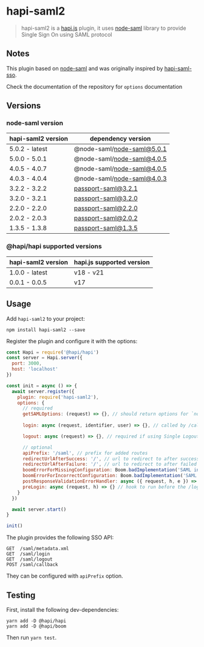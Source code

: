 # hapi-saml2

> hapi-saml2 is a [hapi.js](https://hapijs.com/) plugin, it uses [node-saml](https://github.com/node-saml/node-saml) library to provide Single Sign On using SAML protocol


## Notes

This plugin based on [node-saml](https://github.com/node-saml/node-saml) and was originally inspired by [hapi-saml-sso](https://www.npmjs.com/package/hapi-saml-sso).

Check the documentation of the repository for `options` documentation

## Versions

### node-saml version

| hapi-saml2 version | dependency version         |
|--------------------|----------------------------|
| 5.0.2 - latest     | @node-saml/node-saml@5.0.1 |
| 5.0.0 - 5.0.1      | @node-saml/node-saml@4.0.5 |
| 4.0.5 - 4.0.7      | @node-saml/node-saml@4.0.5 |
| 4.0.3 - 4.0.4      | @node-saml/node-saml@4.0.3 |
| 3.2.2 - 3.2.2      | passport-saml@3.2.1        |
| 3.2.0 - 3.2.1      | passport-saml@3.2.0        |
| 2.2.0 - 2.2.0      | passport-saml@2.2.0        |
| 2.0.2 - 2.0.3      | passport-saml@2.0.2        |
| 1.3.5 - 1.3.8      | passport-saml@1.3.5        |

### @hapi/hapi supported versions

| hapi-saml2 version | hapi.js supported version |
|----|---------------------------|
| 1.0.0 - latest | v18 - v21                 |
| 0.0.1 - 0.0.5 | v17                       |

## Usage

Add `hapi-saml2` to your project:

```
npm install hapi-saml2 --save
```

Register the plugin and configure it with the options:

```javascript
const Hapi = require('@hapi/hapi')
const server = Hapi.server({
  port: 3000,
  host: 'localhost'
})

const init = async () => {
  await server.register({
    plugin: require('hapi-saml2'),
    options: {
      // required
      getSAMLOptions: (request) => {}, // should return options for `node-saml`
      
      login: async (request, identifier, user) => {}, // called by /callback while handling a SAML Response. should return true if user is authenticated and authenticate user based on identifier (Profile.nameID is used), or return an object { success: Boolean, errorMessage: String } to send an error message to postResponseValidationErrorHandler (if implemented)

      logout: async (request) => {}, // required if using Single Logout. should logout the user on the app

      // optional
      apiPrefix: '/saml', // prefix for added routes
      redirectUrlAfterSuccess: '/', // url to redirect to after successful login
      redirectUrlAfterFailure: '/', // url to redirect to after failed login
      boomErrorForMissingConfiguration: Boom.badImplementation('SAML instance is not configured'), // Boom error to throw on missing configuration error
      boomErrorForIncorrectConfiguration: Boom.badImplementation('SAML configuration is incorrect'), // Boom error to throw on incorrect configuration error
      postResponseValidationErrorHandler: async ({ request, h, e }) => { return h.redirect('/errorPage') }, // function to handle Post Response validation errors
      preLogin: async (request, h) => {} // hook to run before the /login route is called
    }
  })

  await server.start()
}

init()
```

The plugin provides the following SSO API:
```
GET  /saml/metadata.xml
GET  /saml/login
GET  /saml/logout
POST /saml/callback
```

They can be configured with `apiPrefix` option.

## Testing

First, install the following dev-dependencies:
```
yarn add -D @hapi/hapi
yarn add -D @hapi/boom
```

Then run `yarn test`. 
